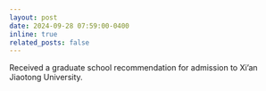 ```yaml
---
layout: post
date: 2024-09-28 07:59:00-0400
inline: true
related_posts: false
---
```


Received a graduate school recommendation for admission to Xi’an Jiaotong University.
